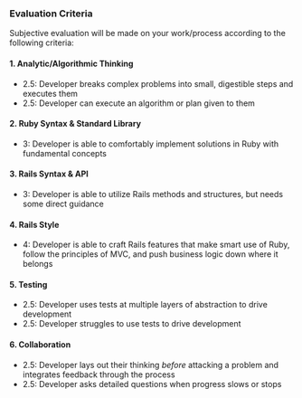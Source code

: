 
### Evaluation Criteria

Subjective evaluation will be made on your work/process according to the following criteria:

#### 1. Analytic/Algorithmic Thinking

* 2.5: Developer breaks complex problems into small, digestible steps and executes them
* 2.5: Developer can execute an algorithm or plan given to them

#### 2. Ruby Syntax & Standard Library

* 3: Developer is able to comfortably implement solutions in Ruby
with fundamental concepts

#### 3. Rails Syntax & API

* 3: Developer is able to utilize Rails methods and structures, but needs some direct guidance

#### 4. Rails Style

* 4: Developer is able to craft Rails features that make smart use of Ruby, follow the principles of MVC, and push business logic down where it belongs

#### 5. Testing

* 2.5: Developer uses tests at multiple layers of abstraction to drive development
* 2.5: Developer struggles to use tests to drive development

#### 6. Collaboration

* 2.5: Developer lays out their thinking *before* attacking a problem and integrates feedback through the process
* 2.5: Developer asks detailed questions when progress slows or stops
